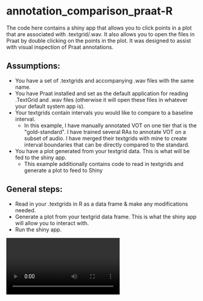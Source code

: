# annotation_comparison_praat-R

The code here contains a shiny app that allows you to click points in a plot that are associated with .textgrid/.wav. It also allows you to open the files in Praat by double clicking on the points in the plot. It was designed to assist with visual inspection of Praat annotations.

## Assumptions:

  - You have a set of .textgrids and accompanying .wav files with the same name.
  - You have Praat installed and set as the default application for reading .TextGrid and .wav files (otherwise it will open these files in whatever your default system app is).
  - Your textgrids contain intervals you would like to compare to a baseline interval.
      - In this example, I have manually annotated VOT on one tier that is the "gold-standard". I have trained several RAs to annotate VOT on a subset of audio. I have merged their textgrids with mine to create interval boundaries that can be directly compared to the standard.
  - You have a plot generated from your textgrid data. This is what will be fed to the shiny app.
    - This example additionally contains code to read in textgrids and generate a plot to feed to Shiny

## General steps:
  - Read in your .textgrids in R as a data frame & make any modifications needed.
  - Generate a plot from your textgrid data frame. This is what the shiny app will allow you to interact with.
  - Run the shiny app.

  ![](annotation_calibration_example.mov)

